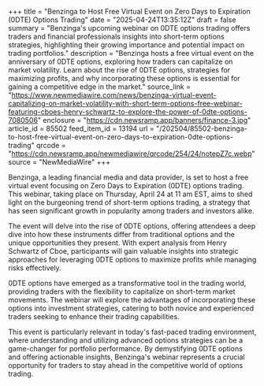 +++
title = "Benzinga to Host Free Virtual Event on Zero Days to Expiration (0DTE) Options Trading"
date = "2025-04-24T13:35:12Z"
draft = false
summary = "Benzinga's upcoming webinar on 0DTE options trading offers traders and financial professionals insights into short-term options strategies, highlighting their growing importance and potential impact on trading portfolios."
description = "Benzinga hosts a free virtual event on the anniversary of 0DTE options, exploring how traders can capitalize on market volatility. Learn about the rise of 0DTE options, strategies for maximizing profits, and why incorporating these options is essential for gaining a competitive edge in the market."
source_link = "https://www.newmediawire.com/news/benzinga-virtual-event-capitalizing-on-market-volatility-with-short-term-options-free-webinar-featuring-cboes-henry-schwartz-to-explore-the-power-of-0dte-options-7080506"
enclosure = "https://cdn.newsramp.app/banners/finance-3.jpg"
article_id = 85502
feed_item_id = 13194
url = "/202504/85502-benzinga-to-host-free-virtual-event-on-zero-days-to-expiration-0dte-options-trading"
qrcode = "https://cdn.newsramp.app/newmediawire/qrcode/254/24/notepZ7c.webp"
source = "NewMediaWire"
+++

<p>Benzinga, a leading financial media and data provider, is set to host a free virtual event focusing on Zero Days to Expiration (0DTE) options trading. This webinar, taking place on Thursday, April 24 at 11 am EST, aims to shed light on the burgeoning trend of short-term options trading, a strategy that has seen significant growth in popularity among traders and investors alike.</p><p>The event will delve into the rise of 0DTE options, offering attendees a deep dive into how these instruments differ from traditional options and the unique opportunities they present. With expert analysis from Henry Schwartz of Cboe, participants will gain valuable insights into strategic approaches for leveraging 0DTE options to maximize profits while managing risks effectively.</p><p>0DTE options have emerged as a transformative tool in the trading world, providing traders with the flexibility to capitalize on short-term market movements. The webinar will explore the advantages of incorporating these options into investment strategies, catering to both novice and experienced traders seeking to enhance their trading capabilities.</p><p>This event is particularly relevant in today's fast-paced trading environment, where understanding and utilizing advanced options strategies can be a game-changer for portfolio performance. By demystifying 0DTE options and offering actionable insights, Benzinga's webinar represents a crucial opportunity for traders to stay ahead in the competitive world of options trading.</p>